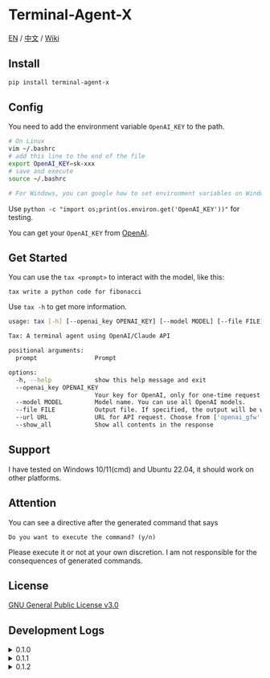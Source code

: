 # Terminal-Agent-X

[EN](README.md) / [中文](https://github.com/LyuLumos/Terminal-Agent-X/blob/main/README_cn.md) / [Wiki](https://github.com/LyuLumos/Terminal-Agent-X/wiki)

## Install

```bash
pip install terminal-agent-x
```

## Config

You need to add the environment variable `OpenAI_KEY` to the path.

```bash
# On Linux
vim ~/.bashrc
# add this line to the end of the file
export OpenAI_KEY=sk-xxx
# save and execute
source ~/.bashrc

# For Windows, you can google how to set environment variables on Windows.
```

Use `python -c "import os;print(os.environ.get('OpenAI_KEY'))"` for testing.

You can get your `OpenAI_KEY` from [OpenAI](https://platform.openai.com/account/api-keys).


## Get Started

You can use the `tax <prompt>` to interact with the model, like this:

```
tax write a python code for fibonacci
```

Use `tax -h` to get more information.
```bash
usage: tax [-h] [--openai_key OPENAI_KEY] [--model MODEL] [--file FILE] [--url URL] [--show_all] prompt [prompt ...]

Tax: A terminal agent using OpenAI/Claude API

positional arguments:
  prompt                Prompt

options:
  -h, --help            show this help message and exit
  --openai_key OPENAI_KEY
                        Your key for OpenAI, only for one-time request
  --model MODEL         Model name. You can use all OpenAI models.
  --file FILE           Output file. If specified, the output will be written to this file. Tax will act like ChatGPT
  --url URL             URL for API request. Choose from ['openai_gfw', 'openai', 'claude'] or your custom url . The default one can be accessd under GFW.
  --show_all            Show all contents in the response
```

## Support

I have tested on Windows 10/11(cmd) and Ubuntu 22.04, it should work on other platforms.

## Attention

You can see a directive after the generated command that says
```
Do you want to execute the command? (y/n)
```
Please execute it or not at your own discretion. I am not responsible for the consequences of generated commands.

## License

[GNU General Public License v3.0](LICENSE)

## Development Logs

<details>
<summary>0.1.0</summary>

- Implement basic functions
- Support for Windows cmd and Linux shell
- Add `--file` option for saving the response to a file
</details>

<details>
<summary>0.1.1</summary>

- Add `--show_all` option for showing all contents of the response.
- Add `--url` option for users not under GFW.
- Add support for Windows Powershell
</details>

<details>
<summary>0.1.2</summary>

- [WIP]Add Anthropic Claude API Support. Thanks to [jtsang4/claude-to-chatgpt](https://github.com/jtsang4/claude-to-chatgpt).
- Add Support for Chinese on Linux and Windows. (also add a temporary solution for VSCode Terminal on Windows).
- Add a timeout function.
- Fix: C++ code block prefix.
</details>

